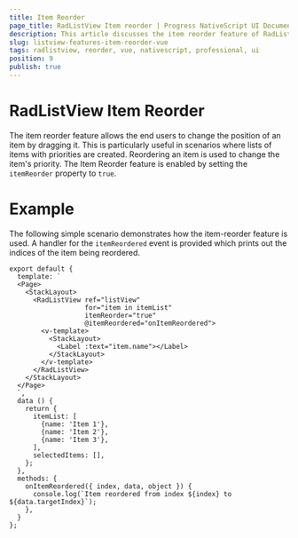 ```yaml
---
title: Item Reorder
page_title: RadListView Item reorder | Progress NativeScript UI Documentation
description: This article discusses the item reorder feature of RadListView and it is used with Vue.
slug: listview-features-item-reorder-vue
tags: radlistview, reorder, vue, nativescript, professional, ui
position: 9
publish: true
---
```


# RadListView Item Reorder
The item reorder feature allows the end users to change the position of an item by dragging it. This is particularly useful in scenarios where lists of items with priorities are created. Reordering an item is used to change the item's priority. The Item Reorder feature is enabled by setting the `itemReorder` property to `true`.

# Example
The following simple scenario demonstrates how the item-reorder feature is used. A handler for the `itemReordered` event is provided which prints out the indices of the item being reordered.

```
export default {
  template: `
  <Page>
    <StackLayout>
      <RadListView ref="listView"
                   for="item in itemList"
                   itemReorder="true"
                   @itemReordered="onItemReordered">
        <v-template>
          <StackLayout>
            <Label :text="item.name"></Label>
          </StackLayout>
        </v-template>
      </RadListView>
    </StackLayout>
  </Page>
  `,
  data () {
    return {
      itemList: [
        {name: 'Item 1'},
        {name: 'Item 2'},
        {name: 'Item 3'},
      ],
      selectedItems: [],
    };
  },
  methods: {
    onItemReordered({ index, data, object }) {
      console.log(`Item reordered from index ${index} to ${data.targetIndex}`);
    },
  }
};
```